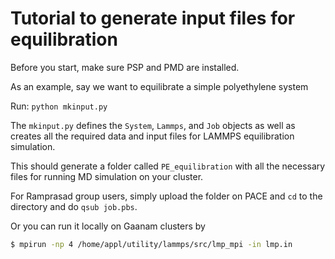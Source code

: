 # Tutorial to generate input files for equilibration

Before you start, make sure PSP and PMD are installed.

As an example, say we want to equilibrate a simple polyethylene system

Run: `python mkinput.py`

The `mkinput.py` defines the `System`, `Lammps`, and `Job` objects as well as creates all the required data and input files for LAMMPS equilibration simulation.

This should generate a folder called `PE_equilibration` with all the necessary files for running MD simulation on your cluster. 

For Ramprasad group users, simply upload the folder on PACE and `cd` to the directory and do `qsub job.pbs`.

Or you can run it locally on Gaanam clusters by
```bash
$ mpirun -np 4 /home/appl/utility/lammps/src/lmp_mpi -in lmp.in
```
